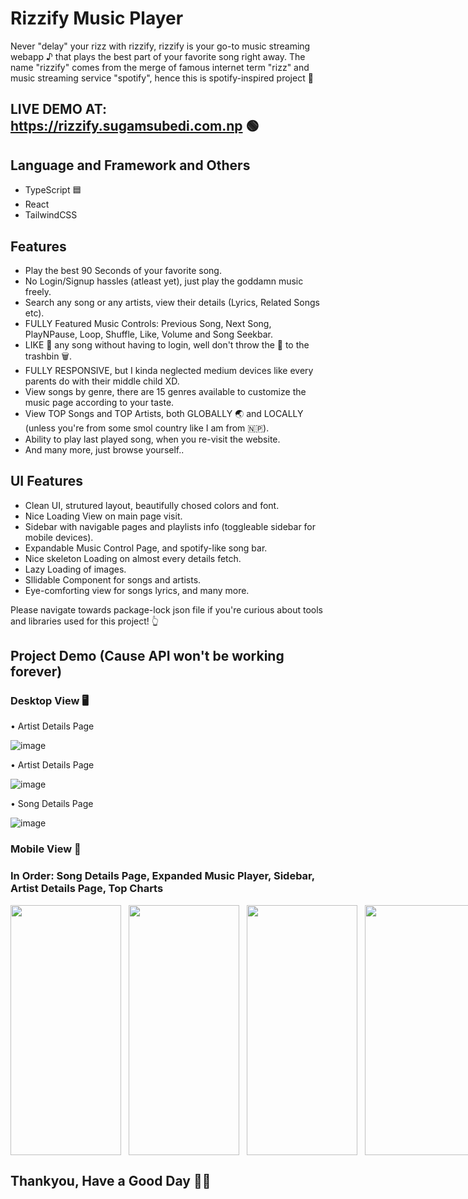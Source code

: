 # Rizzify Music Player

Never "delay" your rizz with rizzify, rizzify is your go-to music streaming webapp ♪ that plays the best part of your favorite song right away. The name "rizzify" comes from the merge of famous internet term "rizz" and music streaming service "spotify", hence this is spotify-inspired project 🫡

## LIVE DEMO AT: https://rizzify.sugamsubedi.com.np 🟢

## Language and Framework and Others

* TypeScript 🟦
* React
* TailwindCSS

## Features

* Play the best 90 Seconds of your favorite song.
* No Login/Signup hassles (atleast yet), just play the goddamn music freely.
* Search any song or any artists, view their details (Lyrics, Related Songs etc).
* FULLY Featured Music Controls: Previous Song, Next Song, PlayNPause, Loop, Shuffle, Like, Volume and Song Seekbar.
* LIKE 💜 any song without having to login, well don't throw the 🍪 to the trashbin 🗑️.
* FULLY RESPONSIVE, but I kinda neglected medium devices like every parents do with their middle child XD.
* View songs by genre, there are 15 genres available to customize the music page according to your taste.
* View TOP Songs and TOP Artists, both GLOBALLY 🌏 and LOCALLY (unless you're from some smol country like I am from 🇳🇵).
* Ability to play last played song, when you re-visit the website.
* And many more, just browse yourself..

## UI Features

* Clean UI, strutured layout, beautifully chosed colors and font.
* Nice Loading View on main page visit.
* Sidebar with navigable pages and playlists info (toggleable sidebar for mobile devices).
* Expandable Music Control Page, and spotify-like song bar.
* Nice skeleton Loading on almost every details fetch.
* Lazy Loading of images.
* Sllidable Component for songs and artists.
* Eye-comforting view for songs lyrics, and many more.

 Please navigate towards package-lock json file if you're curious about tools and libraries used for this project! 👆


## Project Demo (Cause API won't be working forever)

### Desktop View 🖥️

• Artist Details Page

![image](https://github.com/supSugam/rizzify-music-player/assets/108080917/d1565f3f-bda1-46fc-ad82-cf9cc11043be)

• Artist Details Page

![image](https://github.com/supSugam/rizzify-music-player/assets/108080917/7a00bae3-9f01-4fbf-84a9-f6c2caec977a)

• Song Details Page

![image](https://github.com/supSugam/rizzify-music-player/assets/108080917/269c2c75-bfc2-4fc1-9c98-4e6a8c8334a7)


### Mobile View 📱

### In Order: Song Details Page, Expanded Music Player, Sidebar, Artist Details Page, Top Charts
<div style="display:flex; gap:12px">
  <img src="https://github.com/supSugam/rizzify-music-player/assets/108080917/186abd05-27dd-4bcb-8243-46797482d41d" width="177" height="400" />
   <img src="https://github.com/supSugam/rizzify-music-player/assets/108080917/970e03da-6872-477c-9f23-527812934fc4" width="177" height="400" />
  <img src="https://github.com/supSugam/rizzify-music-player/assets/108080917/32fd39f9-9cac-435f-8dff-538244cd1a2a" width="177" height="400" />
  <img src="https://github.com/supSugam/rizzify-music-player/assets/108080917/50b5eac1-a9e5-42a6-afcb-72c838b62c9e" width="177" height="400" />
  <img src="https://github.com/supSugam/rizzify-music-player/assets/108080917/179413da-6299-4b11-84d5-ff723d0f5a07" width="177" height="400" />
</div>

## Thankyou, Have a Good Day 🙋‍♂️
